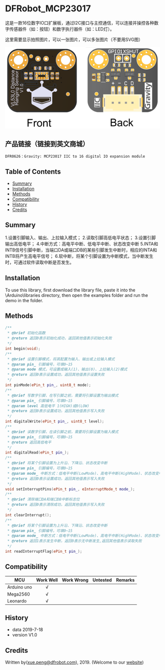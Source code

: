 # DFRobot_MCP23017
这是一款16位数字IO口扩展板，通过I2C接口与主控通信，可以连接并操控各种数字传感器件（如：按钮）和数字执行器件（如：LED灯）。<br>

这里需要显示拍照图片，可以一张图片，可以多张图片（不要用SVG图）

![正反面svg效果图](https://github.com/ouki-wang/DFRobot_Sensor/raw/master/resources/images/SEN0245svg1.png)


## 产品链接（链接到英文商城）
    DFR0626：Gravity: MCP23017 IIC to 16 digital IO expansion module
   
## Table of Contents

* [Summary](#summary)
* [Installation](#installation)
* [Methods](#methods)
* [Compatibility](#compatibility)
* [History](#history)
* [Credits](#credits)

## Summary

1.设置引脚输入、输出、上拉输入模式；
2.读取引脚高低电平状态；
3.设置引脚输出高低电平；
4.中断方式：高电平中断、低电平中断、状态改变中断
5.INTA和INTB信号引脚中断，当端口DA或端口DB的某些引脚发生中断时，相应的INTA和INTB将产生高电平信号；
6.软中断，将某个引脚设置为中断模式，当中断发生时，可通过软件读取中断是否发生。

## Installation

To use this library, first download the library file, paste it into the \Arduino\libraries directory, then open the examples folder and run the demo in the folder.

## Methods

```C++
/**
 * @brief 初始化函数
 * @return 返回0表示初始化成功，返回其他值表示初始化失败
 */
int begin(void);
/**
 * @brief 设置引脚模式，将其配置为输入、输出或上拉输入模式
 * @param pin_ 引脚编号，可填0~15
 * @param mode 模式，可设置成输入(1)、输出(0)、上拉输入(2)模式
 * @return 返回0表示设置成功，返回其他值表示设置失败
 */
int pinMode(ePin_t pin_, uint8_t mode);
/**
 * @brief 写数字引脚，在写引脚之前，需要将引脚设置为输出模式
 * @param pin_ 引脚编号，可填0~15
 * @param level 高低电平 1(HIGH)或0(LOW)
 * @return 返回0表示设置成功，返回其他值表示写入失败
 */
int digitalWrite(ePin_t pin_, uint8_t level);
/**
 * @brief 读数字引脚，在读引脚之前，需要将引脚设置为输入模式
 * @param pin_ 引脚编号，可填0~15
 * @return 返回高低电平
 */
int digitalRead(ePin_t pin_);
/**
 * @brief 将某个引脚设置为上升沿、下降沿、状态改变中断
 * @param pin_ 引脚编号，可填0~15
 * @param mode_ 中断方式：低电平中断(LowMode)、高电平中断(HighMode)、状态改变中断(ChangeMode)
 * @return 返回0表示设置成功，返回其他值表示写入失败
 */
void setInterruptPins(ePin_t pin_, eInterruptMode_t mode_);
/**
 * @brief 清除端口DA和端口DB中断标志位
 * @return 返回0表示清除成功，返回其他值表示写入失败
 */
int clearInterrupt();
/**
 * @brief 将某个引脚设置为上升沿、下降沿、状态改变中断
 * @param pin_ 引脚编号，可填0~15 
 * @param mode_ 中断方式：低电平中断(LowMode)、高电平中断(HighMode)、状态改变中断(ChangeMode)
 * @return 返回1表示发生中断，返回0表示无中断发生,返回其他值表示读取失败
 */
int readInterruptFlag(ePin_t pin_);
```

## Compatibility

MCU                | Work Well    | Work Wrong   | Untested    | Remarks
------------------ | :----------: | :----------: | :---------: | -----
Arduino uno        |      √       |              |             | 
Mega2560        |      √       |              |             | 
Leonardo        |      √       |              |             | 

## History

- data 2019-7-18
- version V1.0


## Credits

Written by(xue.peng@dfrobot.com), 2019. (Welcome to our [website](https://www.dfrobot.com/))





